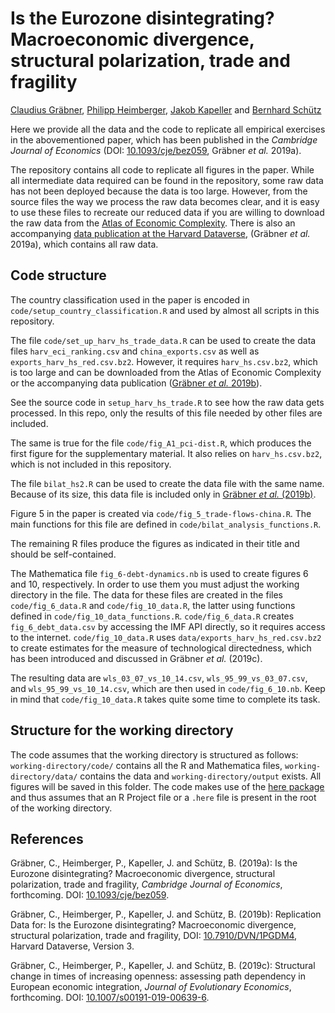 # Is the Eurozone disintegrating? Macroeconomic divergence, structural polarization, trade and fragility
[Claudius Gräbner](https://claudius-graebner.com), 
[Philipp Heimberger](https://wiiw.ac.at/philipp-heimberger-s-1138.html), 
[Jakob Kapeller](https://jakob-kapeller.org/) and 
[Bernhard Schütz](https://www.jku.at/institut-fuer-die-gesamtanalyse-der-wirtschaft/ueber-uns/team/bernhard-schuetz/)

Here we provide all the data and the code to replicate all empirical exercises in the abovementioned paper, which has been published in the 
*Cambridge Journal of Economics* (DOI: [10.1093/cje/bez059](https://doi.org/10.1093/cje/bez059), Gräbner *et al.* 2019a).

The repository contains all code to replicate all figures in the paper.
While all intermediate data required can be found in the repository, some
raw data has not been deployed because the data is too large. 
However, from the source files the way we process the raw data becomes clear,
and it is easy to use these files to recreate our reduced data if you are
willing to download the raw data from the 
[Atlas of Economic Complexity](https://intl-atlas-downloads.s3.amazonaws.com/index.html).
There is also an accompanying [data publication at the Harvard Dataverse](https://doi.org/10.7910/DVN/1PGDM4),
(Gräbner *et al.* 2019a), which contains all raw data.

## Code structure

The country classification used in the paper is encoded in 
`code/setup_country_classification.R` and used by almost all scripts in this
repository.

The file `code/set_up_harv_hs_trade_data.R` can be used to create the data files
`harv_eci_ranking.csv` and `china_exports.csv` as well as 
`exports_harv_hs_red.csv.bz2`. However, it requires `harv_hs.csv.bz2`, which
is too large and can be downloaded from the Atlas of Economic Complexity or the
accompanying data publication ([Gräbner *et al.* 2019b](https://doi.org/10.7910/DVN/1PGDM4)).

See the source code in `setup_harv_hs_trade.R` to see how the raw data gets
processed. In this repo, only the results of this file needed by other files
are included.

The same is true for the file `code/fig_A1_pci-dist.R`, which produces the
first figure for the supplementary material. It also relies on `harv_hs.csv.bz2`,
which is not included in this repository.

The file `bilat_hs2.R` can be used to create the data file with the same name.
Because of its size, this data file is included only in [Gräbner *et al.* (2019b)](https://doi.org/10.7910/DVN/1PGDM4).

Figure 5 in the paper is created via `code/fig_5_trade-flows-china.R`.
The main functions for this file are defined in `code/bilat_analysis_functions.R`.

The remaining R files produce the figures as indicated in their title and
should be self-contained.

The Mathematica file `fig_6-debt-dynamics.nb` is used to create figures 6 and 10, 
respectively. 
In order to use them you must adjust the working directory in the file.
The data for these files are created in the files `code/fig_6_data.R` 
and `code/fig_10_data.R`, the latter using functions defined in 
`code/fig_10_data_functions.R`.
`code/fig_6_data.R` creates `fig_6_debt_data.csv` by accessing the IMF API 
directly, so it requires access to the internet.
`code/fig_10_data.R` uses `data/exports_harv_hs_red.csv.bz2` to create 
estimates for the measure of technological directedness, which has been 
introduced and discussed in Gräbner *et al.* (2019c).

The resulting data are 
`wls_03_07_vs_10_14.csv`,
`wls_95_99_vs_03_07.csv`, and
`wls_95_99_vs_10_14.csv`, which are then used in `code/fig_6_10.nb`.
Keep in mind that `code/fig_10_data.R` takes quite some time to complete 
its task.


## Structure for the working directory

The code assumes that the working directory is structured as follows:
`working-directory/code/` contains all the R and Mathematica files, 
`working-directory/data/` contains the data and `working-directory/output` 
exists. All figures will be saved in this folder.
The code makes use of the [here package](https://github.com/r-lib/here) 
and thus assumes that an R Project file or a `.here` file is present in the root 
of the working directory.

## References

Gräbner, C., Heimberger, P., Kapeller, J. and Schütz, B. (2019a): 
Is the Eurozone disintegrating? Macroeconomic divergence, structural polarization, trade and fragility, *Cambridge Journal of Economics*, forthcoming. 
DOI: [10.1093/cje/bez059](https://doi.org/10.1093/cje/bez059).

Gräbner, C., Heimberger, P., Kapeller, J. and Schütz, B. (2019b): Replication Data for: Is the Eurozone disintegrating? Macroeconomic divergence, structural polarization, trade and fragility, DOI: [10.7910/DVN/1PGDM4](https://doi.org/10.7910/DVN/1PGDM4), Harvard Dataverse, Version 3.

Gräbner, C., Heimberger, P., Kapeller, J. and Schütz, B. (2019c): 
Structural change in times of increasing openness: assessing path dependency in 
European economic integration, *Journal of Evolutionary Economics*, forthcoming. 
DOI: [10.1007/s00191-019-00639-6](https://doi.org/10.1007/s00191-019-00639-6).
